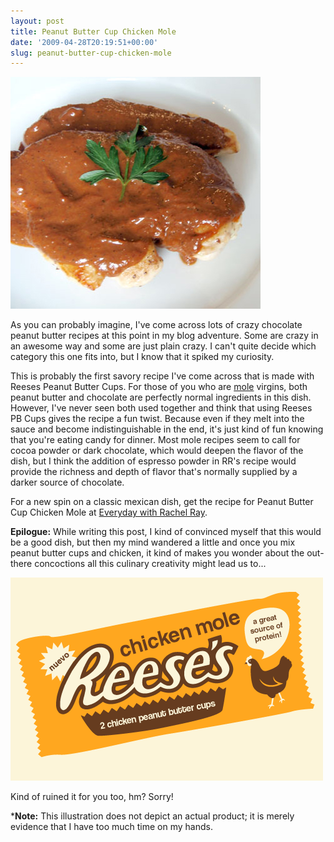 ```yaml
---
layout: post
title: Peanut Butter Cup Chicken Mole
date: '2009-04-28T20:19:51+00:00'
slug: peanut-butter-cup-chicken-mole
---
```

<a href="http://www.rachaelraymag.com/recipes/chicken-turkey-recipes/peanut-butter-cup-chicken-mole/article.html"><img src='/images/uploads/2009/04/peanut_butter_cup_mole.jpg' alt='Peanut Butter Cup Mole' /></a>

As you can probably imagine, I've come across lots of crazy chocolate peanut butter recipes at this point in my blog adventure. Some are crazy in an awesome way and some are just plain crazy. I can't quite decide which category this one fits into, but I know that it spiked my curiosity.

This is probably the first savory recipe I've come across that is made with Reeses Peanut Butter Cups. For those of you who are <a href="http://en.wikipedia.org/wiki/Mole_(sauce)">mole</a> virgins, both peanut butter and chocolate are perfectly normal ingredients in this dish. However, I've never seen both used together and think that using Reeses PB Cups gives the recipe a fun twist. Because even if they melt into the sauce and become indistinguishable in the end, it's just kind of fun knowing that you're eating candy for dinner. Most mole recipes seem to call for cocoa powder or dark chocolate, which would deepen the flavor of the dish, but I think the addition of espresso powder in RR's recipe would provide the richness and depth of flavor that's normally supplied by a darker source of chocolate. 

For a new spin on a classic mexican dish, get the recipe for Peanut Butter Cup Chicken Mole at <a href="http://www.rachaelraymag.com/recipes/chicken-turkey-recipes/peanut-butter-cup-chicken-mole/article.html">Everyday with Rachel Ray</a>.

<strong>Epilogue:</strong> While writing this post, I kind of convinced myself that this would be a good dish, but then my mind wandered a little and once you mix peanut butter cups and chicken, it kind of makes you wonder about the out-there concoctions all this culinary creativity might lead us to...

<img src='/images/uploads/2009/04/reeses_chicken.gif' alt='Reeses Chicken' class="yellowborder" />

Kind of ruined it for you too, hm? Sorry!

*<strong>Note:</strong> This illustration does not depict an actual product; it is merely evidence that I have too much time on my hands.

